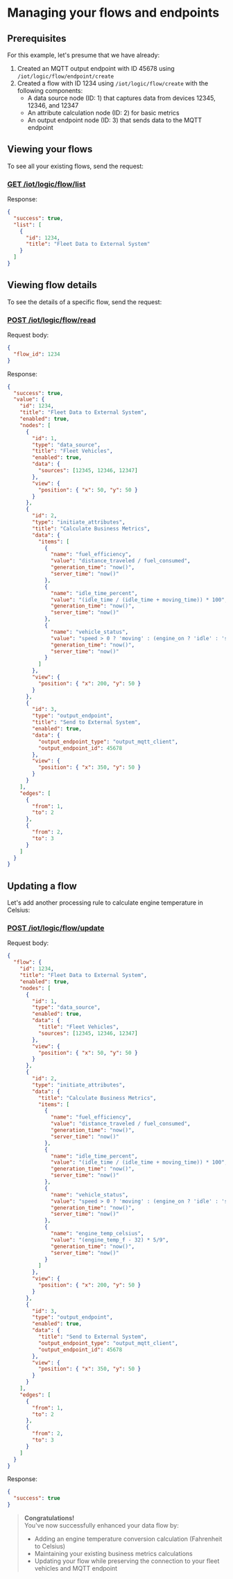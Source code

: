 # Managing your flows and endpoints

## Prerequisites

For this example, let's presume that we have already:

1. Created an MQTT output endpoint with ID 45678 using `/iot/logic/flow/endpoint/create`
2. Created a flow with ID 1234 using `/iot/logic/flow/create` with the following components:
   - A data source node (ID: 1) that captures data from devices 12345, 12346, and 12347
   - An attribute calculation node (ID: 2) for basic metrics
   - An output endpoint node (ID: 3) that sends data to the MQTT endpoint

## Viewing your flows

To see all your existing flows, send the request:

### [GET /iot/logic/flow/list](../../IoT_Logic.json/paths/~1iot~1logic~1flow~1list/get)

Response:
```json
{
  "success": true,
  "list": [
    {
      "id": 1234,
      "title": "Fleet Data to External System"
    }
  ]
}
```

## Viewing flow details

To see the details of a specific flow, send the request:

### [POST /iot/logic/flow/read](../../IoT_Logic.json/paths/~1iot~1logic~1flow~1read/post)

Request body:
```json
{
  "flow_id": 1234
}
```

Response:
```json
{
  "success": true,
  "value": {
    "id": 1234,
    "title": "Fleet Data to External System",
    "enabled": true,
    "nodes": [
      {
        "id": 1,
        "type": "data_source",
        "title": "Fleet Vehicles",
        "enabled": true,
        "data": {
          "sources": [12345, 12346, 12347]
        },
        "view": {
          "position": { "x": 50, "y": 50 }
        }
      },
      {
        "id": 2,
        "type": "initiate_attributes",
        "title": "Calculate Business Metrics",
        "data": {
          "items": [
            {
              "name": "fuel_efficiency",
              "value": "distance_traveled / fuel_consumed",
              "generation_time": "now()",
              "server_time": "now()"
            },
            {
              "name": "idle_time_percent",
              "value": "(idle_time / (idle_time + moving_time)) * 100",
              "generation_time": "now()",
              "server_time": "now()"
            },
            {
              "name": "vehicle_status",
              "value": "speed > 0 ? 'moving' : (engine_on ? 'idle' : 'stopped')",
              "generation_time": "now()",
              "server_time": "now()"
            }
          ]
        },
        "view": {
          "position": { "x": 200, "y": 50 }
        }
      },
      {
        "id": 3,
        "type": "output_endpoint",
        "title": "Send to External System",
        "enabled": true,
        "data": {
          "output_endpoint_type": "output_mqtt_client",
          "output_endpoint_id": 45678
        },
        "view": {
          "position": { "x": 350, "y": 50 }
        }
      }
    ],
    "edges": [
      {
        "from": 1,
        "to": 2
      },
      {
        "from": 2,
        "to": 3
      }
    ]
  }
}
```

## Updating a flow

Let's add another processing rule to calculate engine temperature in Celsius:

### [POST /iot/logic/flow/update](../../IoT_Logic.json/paths/~1iot~1logic~1flow~1update/post)

Request body:
```json
{
  "flow": {
    "id": 1234,
    "title": "Fleet Data to External System",
    "enabled": true,
    "nodes": [
      {
        "id": 1,
        "type": "data_source",
        "enabled": true,
        "data": {
          "title": "Fleet Vehicles",
          "sources": [12345, 12346, 12347]
        },
        "view": {
          "position": { "x": 50, "y": 50 }
        }
      },
      {
        "id": 2,
        "type": "initiate_attributes",
        "data": {
          "title": "Calculate Business Metrics",
          "items": [
            {
              "name": "fuel_efficiency",
              "value": "distance_traveled / fuel_consumed",
              "generation_time": "now()",
              "server_time": "now()"
            },
            {
              "name": "idle_time_percent",
              "value": "(idle_time / (idle_time + moving_time)) * 100",
              "generation_time": "now()",
              "server_time": "now()"
            },
            {
              "name": "vehicle_status",
              "value": "speed > 0 ? 'moving' : (engine_on ? 'idle' : 'stopped')",
              "generation_time": "now()",
              "server_time": "now()"
            },
            {
              "name": "engine_temp_celsius",
              "value": "(engine_temp_f - 32) * 5/9",
              "generation_time": "now()",
              "server_time": "now()"
            }
          ]
        },
        "view": {
          "position": { "x": 200, "y": 50 }
        }
      },
      {
        "id": 3,
        "type": "output_endpoint",
        "enabled": true,
        "data": {
          "title": "Send to External System",
          "output_endpoint_type": "output_mqtt_client",
          "output_endpoint_id": 45678
        },
        "view": {
          "position": { "x": 350, "y": 50 }
        }
      }
    ],
    "edges": [
      {
        "from": 1,
        "to": 2
      },
      {
        "from": 2,
        "to": 3
      }
    ]
  }
}
```

Response:
```json
{
  "success": true
}
```

<!-- theme: success -->
> **Congratulations!**<br>
> You've now successfully enhanced your data flow by:
> - Adding an engine temperature conversion calculation (Fahrenheit to Celsius)
> - Maintaining your existing business metrics calculations
> - Updating your flow while preserving the connection to your fleet vehicles and MQTT endpoint